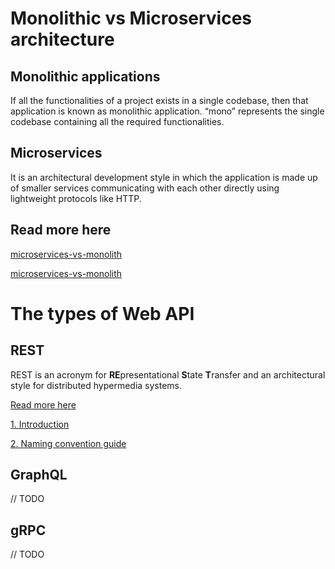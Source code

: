 # Monolithic vs Microservices architecture

## Monolithic applications

If all the functionalities of a project exists in a single codebase, then that application is known as monolithic application. “mono” represents the single codebase containing all the required functionalities.

## Microservices

It is an architectural development style in which the application is made up of smaller services communicating with each other directly using lightweight protocols like HTTP.

## Read more here

[microservices-vs-monolith](https://www.geeksforgeeks.org/monolithic-vs-microservices-architecture/)

[microservices-vs-monolith](https://www.n-ix.com/microservices-vs-monolith-which-architecture-best-choice-your-business/)

# The types of Web API

## REST

REST is an acronym for **RE**presentational **S**tate **T**ransfer and an architectural style for distributed hypermedia systems.

[Read more here](https://restfulapi.net/)

[1. Introduction](https://www.youtube.com/watch?v=SLwpqD8n3d0)

[2. Naming convention guide](https://www.youtube.com/watch?v=ntoYSsNo9Ww)

## GraphQL

// TODO

## gRPC

// TODO
